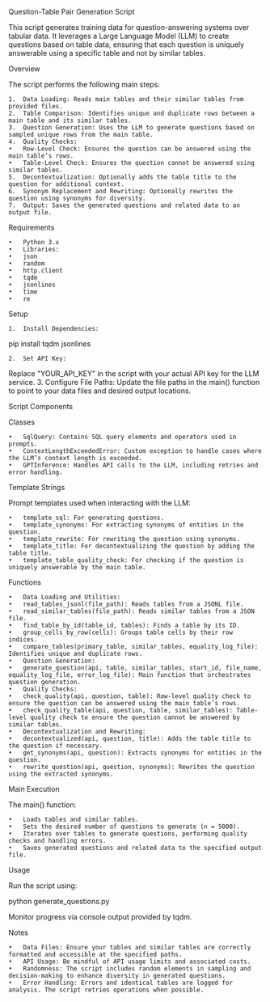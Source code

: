Question-Table Pair Generation Script

This script generates training data for question-answering systems over tabular data. It leverages a Large Language Model (LLM) to create questions based on table data, ensuring that each question is uniquely answerable using a specific table and not by similar tables.

Overview

The script performs the following main steps:

	1.	Data Loading: Reads main tables and their similar tables from provided files.
	2.	Table Comparison: Identifies unique and duplicate rows between a main table and its similar tables.
	3.	Question Generation: Uses the LLM to generate questions based on sampled unique rows from the main table.
	4.	Quality Checks:
	•	Row-Level Check: Ensures the question can be answered using the main table’s rows.
	•	Table-Level Check: Ensures the question cannot be answered using similar tables.
	5.	Decontextualization: Optionally adds the table title to the question for additional context.
	6.	Synonym Replacement and Rewriting: Optionally rewrites the question using synonyms for diversity.
	7.	Output: Saves the generated questions and related data to an output file.

Requirements

	•	Python 3.x
	•	Libraries:
	•	json
	•	random
	•	http.client
	•	tqdm
	•	jsonlines
	•	time
	•	re

Setup

	1.	Install Dependencies:

pip install tqdm jsonlines


	2.	Set API Key:
Replace "YOUR_API_KEY" in the script with your actual API key for the LLM service.
	3.	Configure File Paths:
Update the file paths in the main() function to point to your data files and desired output locations.

Script Components

Classes

	•	SqlQuery: Contains SQL query elements and operators used in prompts.
	•	ContextLengthExceededError: Custom exception to handle cases where the LLM’s context length is exceeded.
	•	GPTInference: Handles API calls to the LLM, including retries and error handling.

Template Strings

Prompt templates used when interacting with the LLM:

	•	template_sql: For generating questions.
	•	template_synonyms: For extracting synonyms of entities in the question.
	•	template_rewrite: For rewriting the question using synonyms.
	•	template_title: For decontextualizing the question by adding the table title.
	•	template_table_quality_check: For checking if the question is uniquely answerable by the main table.

Functions

	•	Data Loading and Utilities:
	•	read_tables_jsonl(file_path): Reads tables from a JSONL file.
	•	read_similar_tables(file_path): Reads similar tables from a JSON file.
	•	find_table_by_id(table_id, tables): Finds a table by its ID.
	•	group_cells_by_row(cells): Groups table cells by their row indices.
	•	compare_tables(primary_table, similar_tables, equality_log_file): Identifies unique and duplicate rows.
	•	Question Generation:
	•	generate_question(api, table, similar_tables, start_id, file_name, equality_log_file, error_log_file): Main function that orchestrates question generation.
	•	Quality Checks:
	•	check_quality(api, question, table): Row-level quality check to ensure the question can be answered using the main table’s rows.
	•	check_quality_table(api, question, table, similar_tables): Table-level quality check to ensure the question cannot be answered by similar tables.
	•	Decontextualization and Rewriting:
	•	decontextualized(api, question, title): Adds the table title to the question if necessary.
	•	get_synonyms(api, question): Extracts synonyms for entities in the question.
	•	rewrite_question(api, question, synonyms): Rewrites the question using the extracted synonyms.

Main Execution

The main() function:

	•	Loads tables and similar tables.
	•	Sets the desired number of questions to generate (n = 5000).
	•	Iterates over tables to generate questions, performing quality checks and handling errors.
	•	Saves generated questions and related data to the specified output file.

Usage

Run the script using:

python generate_questions.py

Monitor progress via console output provided by tqdm.

Notes

	•	Data Files: Ensure your tables and similar tables are correctly formatted and accessible at the specified paths.
	•	API Usage: Be mindful of API usage limits and associated costs.
	•	Randomness: The script includes random elements in sampling and decision-making to enhance diversity in generated questions.
	•	Error Handling: Errors and identical tables are logged for analysis. The script retries operations when possible.
